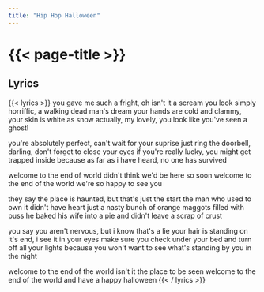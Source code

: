 ```yaml
---
title: "Hip Hop Halloween"
---
```

# {{< page-title >}}

## Lyrics
{{< lyrics >}}
you gave me such a fright, oh isn't it a scream
you look simply horriffic, a walking dead man's dream
your hands are cold and clammy, your skin is white as snow
actually, my lovely, you look like you've seen a ghost!

you're absolutely perfect, can't wait for your suprise
just ring the doorbell, darling, don't forget to close your eyes
if you're really lucky, you might get trapped inside
because as far as i have heard, no one has survived

welcome to the end of world
didn't think we'd be here so soon
welcome to the end of the world
we're so happy to see you

they say the place is haunted, but that's just the start
the man who used to own it didn't have heart
just a nasty bunch of orange maggots filled with puss
he baked his wife into a pie and didn't leave a scrap of crust

you say you aren't nervous, but i know that's a lie
your hair is standing on it's end, i see it in your eyes
make sure you check under your bed and turn off all your lights
because you won't want to see what's standing by you in the night

welcome to the end of the world
isn't it the place to be seen
welcome to the end of the world
and have a happy halloween
{{< / lyrics >}}
